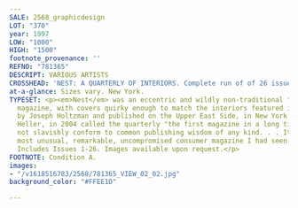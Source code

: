 ```yaml
---
SALE: 2568_graphicdesign
LOT: "370"
year: 1997
LOW: "1000"
HIGH: "1500"
footnote_provenance: ''
REFNO: "781365"
DESCRIPT: VARIOUS ARTISTS
CROSSHEAD: 'NEST: A QUARTERLY OF INTERIORS. Complete run of of 26 issues. 1997-2004.'
at-a-glance: Sizes vary. New York.
TYPESET: <p><em>Nest</em> was an eccentric and wildly non-traditional "interior design"
  magazine, with covers quirky enough to match the interiors featured inside, founded
  by Joseph Holtzman and published on the Upper East Side, in New York City. Steven
  Heller, in 2004 called the quarterly "the first magazine in a long time that did
  not slavishly conform to common publishing wisdom of any kind. . . It was also the
  most unusual, remarkable, uncompromised consumer magazine I had seen ever" (Aiga.org).
  Includes Issues 1-26. Images available upon request.</p>
FOOTNOTE: Condition A.
images:
- "/v1618516783/2568/781365_VIEW_02_02.jpg"
background_color: "#FFEE1D"

---
```

